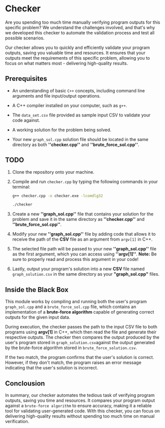 # Checker 

Are you spending too much time manually verifying program outputs for this specific problem? We understand the challenges involved, and that's why we developed this checker to automate the validation process and test all possible scenarios.

Our checker allows you to quickly and efficiently validate your program outputs, saving you valuable time and resources. It ensures that your outputs meet the requirements of this specific problem, allowing you to focus on what matters most - delivering high-quality results.

## Prerequisites

- An understanding of basic `C++` concepts, including command line arguments and file input/output operations.

- A C++ compiler installed on your computer, such as `g++`.

- The `data_set.csv` file provided as sample input CSV to validate your code against.

- A working solution for the problem being solved.

- Your new `graph_sol.cpp` solution file should be located in the same directory as both **''checker.cpp''** and **''brute_force_sol.cpp''**.

## TODO

1. Clone the repository onto your machine.

2. Compile and run `checker.cpp` by typing the following commands in your terminal:

    ```sh
    g++ checker.cpp -o checker.exe -lcomdlg32

    ./checker
    ```
3. Create a new **''graph_sol.cpp''** file that contains your solution for the problem and save it in the same directory as **''checker.cpp''** and **''brute_force_sol.cpp''**.

4. Modify your new **''graph_sol.cpp''** file by adding code that allows it to receive the path of the **CSV** file as an argument from `argv[1]` in C++.

5. The selected file path will be passed to your new **''graph_sol.cpp''** file as the first argument, which you can access using **''argv[1]''**. **Note:** Be sure to properly read and process this argument in your code!

6. Lastly, output your program's solution into a new **CSV** file named `graph_solution.csv` in the same directory as your **"graph_sol.cpp"** files.
  

## Inside the Black Box

 This module works by compiling and running both the user's program `graph_sol.cpp` and a `brute_force_sol.cpp` file, which contains an implementation of a **brute-force algorithm** capable of generating correct outputs for the given input data.

During execution, the checker passes the path to the input CSV file to both programs using **argv[1]** in C++, which then read the file and generate their respective outputs. The checker then compares the output produced by the user's program stored in `graph_solution.csv`against the output generated by the brute-force algorithm stored in `brute_force_solution.csv`.

If the two match, the program confirms that the user's solution is correct. However, if they don't match, the program raises an error message indicating that the user's solution is incorrect.

## Conclousion

In summary, our checker automates the tedious task of verifying program outputs, saving you time and resources. It compares your program output against a `brute-force algorithm` to ensure accuracy, making it a reliable tool for validating user-generated code. With this checker, you can focus on delivering high-quality results without spending too much time on manual verification.

